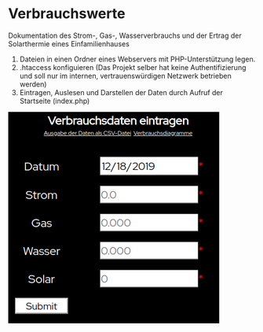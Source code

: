 # Verbrauchswerte
Dokumentation des Strom-, Gas-, Wasserverbrauchs und der Ertrag der Solarthermie eines Einfamilienhauses

1) Dateien in einen Ordner eines Webservers mit PHP-Unterstützung legen.
2) .htaccess konfiguieren (Das Projekt selber hat keine Authentifizierung und soll nur im internen, vertrauenswürdigen Netzwerk betrieben werden)
3) Eintragen, Auslesen und Darstellen der Daten durch Aufruf der Startseite (index.php)

![Screenshot](Screenshot_Verbrauch.png "Screenshot")
